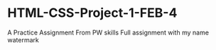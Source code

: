 # HTML-CSS-Project-1-FEB-4
A Practice Assignment From PW skills
Full assignment with my name watermark

